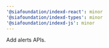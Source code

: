```yaml
---
'@siafoundation/indexd-react': minor
'@siafoundation/indexd-types': minor
'@siafoundation/indexd-js': minor
---
```


Add alerts APIs.
